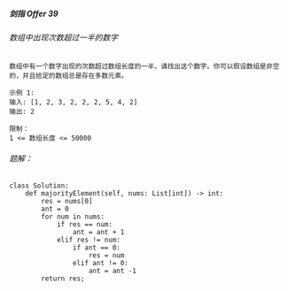 ##### 剑指 Offer 39 
###### 数组中出现次数超过一半的数字


`数组中有一个数字出现的次数超过数组长度的一半，请找出这个数字。你可以假设数组是非空的，并且给定的数组总是存在多数元素。`

```
示例 1:
输入: [1, 2, 3, 2, 2, 2, 5, 4, 2]
输出: 2

限制：
1 <= 数组长度 <= 50000
```

###### 题解：
```python3
class Solution:
    def majorityElement(self, nums: List[int]) -> int:
        res = nums[0]
        ant = 0
        for num in nums:
            if res == num:
                ant = ant + 1
            elif res != num:
                if ant == 0:
                    res = num
                elif ant != 0:
                    ant = ant -1
        return res;
```